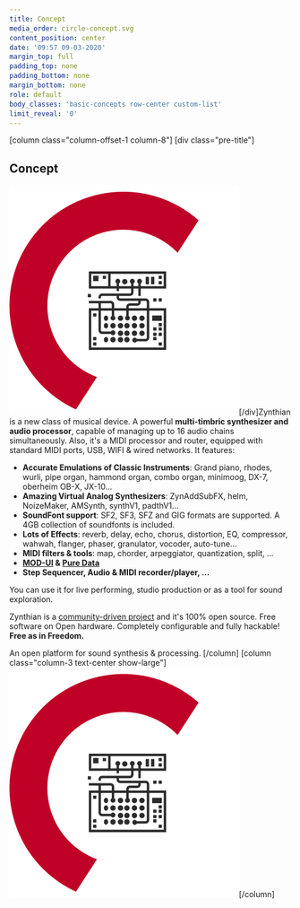 ```yaml
---
title: Concept
media_order: circle-concept.svg
content_position: center
date: '09:57 09-03-2020'
margin_top: full
padding_top: none
padding_bottom: none
margin_bottom: none
role: default
body_classes: 'basic-concepts row-center custom-list'
limit_reveal: '0'
---
```


[column class="column-offset-1 column-8"]
[div class="pre-title"]<h2>Concept</h2> ![](circle-concept.svg?classes=show-small)[/div]Zynthian is a new class of musical device. A powerful **multi-timbric synthesizer and audio processor**, capable of managing up to 16 audio chains simultaneously. Also, it's a MIDI processor and router, equipped with standard MIDI ports, USB, WIFI & wired networks. It features:

+ **Accurate Emulations of Classic Instruments**: Grand piano, rhodes, wurli, pipe organ, hammond organ, combo organ, minimoog, DX-7, oberheim OB-X, JX-10...
+ **Amazing Virtual Analog Synthesizers**: ZynAddSubFX, helm, NoizeMaker, AMSynth, synthV1, padthV1...
+ **SoundFont support**: SF2, SF3, SFZ and GIG formats are supported. A 4GB collection of soundfonts is included.
+ **Lots of Effects**: reverb, delay, echo, chorus, distortion, EQ, compressor, wahwah, flanger, phaser, granulator, vocoder, auto-tune...
+ **MIDI filters & tools**: map, chorder, arpeggiator, quantization, split, ...
+ **[MOD-UI](https://wiki.moddevices.com/wiki/MOD_Web_GUI_User_Guide?target=_blank) & [Pure Data](http://www.pd-tutorial.com/english/index.html?target=_blank)**
+ **Step Sequencer, Audio & MIDI recorder/player, ...**

You can use it for live performing, studio production or as a tool for sound exploration.

Zynthian is a [community-driven project](https://discourse.zynthian.org?target=_blank) and it's 100% open source. Free software on Open hardware. Completely configurable and fully hackable! **Free as in Freedom.**

An open platform for sound synthesis & processing. 
[/column]
[column  class="column-3  text-center show-large"]![](circle-concept.svg)[/column]
